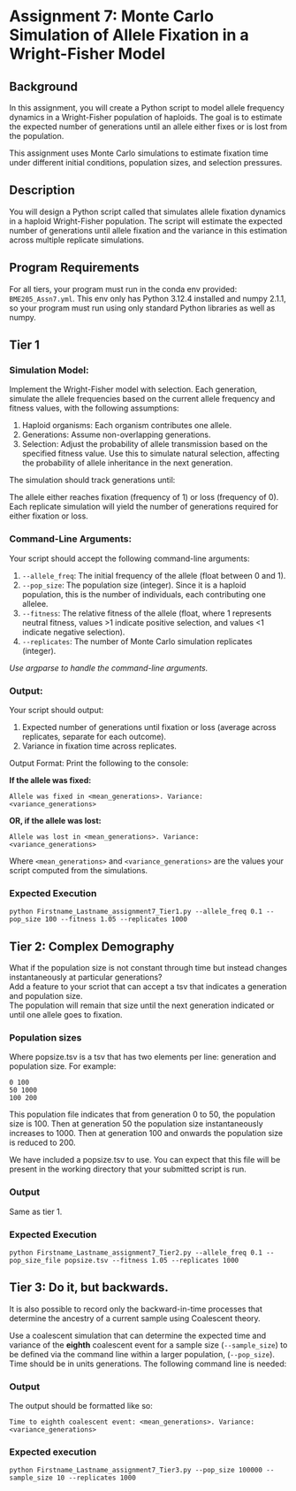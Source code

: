 # Assignment 7: Monte Carlo Simulation of Allele Fixation in a Wright-Fisher Model

## Background

In this assignment, you will create a Python script to model allele frequency dynamics in a Wright-Fisher population of haploids. The goal is to estimate the expected number of generations until an allele either fixes or is lost from the population.

This assignment uses Monte Carlo simulations to estimate fixation time under different initial conditions, population sizes, and selection pressures.

## Description
You will design a Python script called that simulates allele fixation dynamics in a haploid Wright-Fisher population. The script will estimate the expected number of generations until allele fixation and the variance in this estimation across multiple replicate simulations.

## Program Requirements
For all tiers, your program must run in the conda env provided: `BME205_Assn7.yml`. This env only has Python 3.12.4 installed and numpy 2.1.1, so your program must run using only standard Python libraries as well as numpy.

## Tier 1

### Simulation Model:
Implement the Wright-Fisher model with selection. Each generation, simulate the allele frequencies based on the current allele frequency and fitness values, with the following assumptions:

1. Haploid organisms: Each organism contributes one allele.
2. Generations: Assume non-overlapping generations.
3. Selection: Adjust the probability of allele transmission based on the specified fitness value. Use this to simulate natural selection, affecting the probability of allele inheritance in the next generation.

The simulation should track generations until:

The allele either reaches fixation (frequency of 1) or loss (frequency of 0).
Each replicate simulation will yield the number of generations required for either fixation or loss.

### Command-Line Arguments:
Your script should accept the following command-line arguments:

1. `--allele_freq`: The initial frequency of the allele (float between 0 and 1).
2. `--pop_size`: The population size (integer). Since it is a haploid population, this is the number of individuals, each contributing one allelee.
3. `--fitness`: The relative fitness of the allele (float, where 1 represents neutral fitness, values >1 indicate positive selection, and values <1 indicate negative selection).
4. `--replicates`: The number of Monte Carlo simulation replicates (integer).

*Use argparse to handle the command-line arguments.*

### Output:
Your script should output:

1. Expected number of generations until fixation or loss (average across replicates, separate for each outcome).
2. Variance in fixation time across replicates.

Output Format: Print the following to the console:

**If the allele was fixed:**

`Allele was fixed in <mean_generations>. Variance: <variance_generations>`

**OR, if the allele was lost:**

`Allele was lost in <mean_generations>. Variance: <variance_generations>`

Where `<mean_generations>` and `<variance_generations>` are the values your script computed from the simulations.


### Expected Execution

`python Firstname_Lastname_assignment7_Tier1.py --allele_freq 0.1 --pop_size 100 --fitness 1.05 --replicates 1000`

## Tier 2: Complex Demography

What if the population size is not constant through time but instead changes instantaneously at particular generations?  
Add a feature to your scriot that can accept a tsv that indicates a generation and population size.  
The population will remain that size until the next generation indicated or until one allele goes to fixation.

### Population sizes
Where popsize.tsv is a tsv that has two elements per line: generation and population size. For example:
```
0 100
50 1000
100 200
```
This population file indicates that from generation 0 to 50, the population size is 100. Then at generation 50 the population size instantaneously increases to 1000. Then at generation 100 and onwards the population size is reduced to 200.

We have included a popsize.tsv to use. You can expect that this file will be present in the working directory that your submitted script is run.

### Output
Same as tier 1.

### Expected Execution

```python Firstname_Lastname_assignment7_Tier2.py --allele_freq 0.1 --pop_size_file popsize.tsv --fitness 1.05 --replicates 1000 ```

 
## Tier 3: Do it, but backwards. 

It is also possible to record only the backward-in-time processes that determine the ancestry of a current sample using Coalescent theory.

Use a coalescent simulation that can determine the expected time and variance of the **eighth** coalescent event for a sample size (`--sample_size`) to be defined via the command line within a larger population, (`--pop_size`). Time should be in units generations. The following command line is needed:

### Output
The output should be formatted like so:

`Time to eighth coalescent event: <mean_generations>. Variance: <variance_generations>`


### Expected execution
```python Firstname_Lastname_assignment7_Tier3.py --pop_size 100000 --sample_size 10 --replicates 1000```


